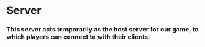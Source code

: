 # Server

### This server acts temporarily as the host server for our game, to which players can connect to with their clients. 